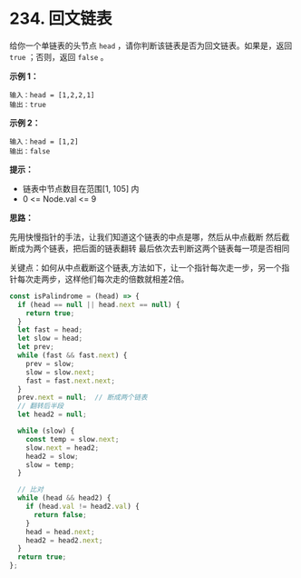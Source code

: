 # 234. 回文链表

给你一个单链表的头节点 `head` ，请你判断该链表是否为回文链表。如果是，返回 `true` ；否则，返回 `false` 。

**示例 1：**

```
输入：head = [1,2,2,1]
输出：true
```

**示例 2：**

```
输入：head = [1,2]
输出：false
```

**提示：**

- 链表中节点数目在范围[1, 105] 内
- 0 <= Node.val <= 9

**思路：**

先用快慢指针的手法，让我们知道这个链表的中点是哪，然后从中点截断
然后截断成为两个链表，把后面的链表翻转
最后依次去判断这两个链表每一项是否相同

关键点：如何从中点截断这个链表,方法如下，让一个指针每次走一步，另一个指针每次走两步，这样他们每次走的倍数就相差2倍。

```javascript
const isPalindrome = (head) => {
  if (head == null || head.next == null) {
    return true;
  }
  let fast = head;
  let slow = head;
  let prev;
  while (fast && fast.next) {
    prev = slow;
    slow = slow.next;
    fast = fast.next.next;
  }
  prev.next = null;  // 断成两个链表
  // 翻转后半段
  let head2 = null;

  while (slow) {
    const temp = slow.next;
    slow.next = head2;
    head2 = slow;
    slow = temp;
  }

  // 比对
  while (head && head2) {
    if (head.val != head2.val) {
      return false;
    }
    head = head.next;
    head2 = head2.next;
  }
  return true;
};
```
